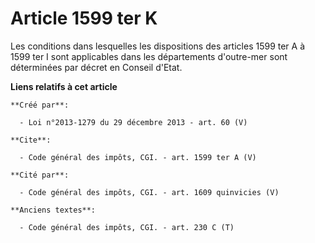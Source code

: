 # Article 1599 ter K

Les conditions dans lesquelles les dispositions des articles 1599 ter A à 1599 ter I sont applicables dans les départements
d'outre-mer sont déterminées par décret en Conseil d'Etat.

**Liens relatifs à cet article**

	**Créé par**:

	  - Loi n°2013-1279 du 29 décembre 2013 - art. 60 (V)

	**Cite**:

	  - Code général des impôts, CGI. - art. 1599 ter A (V)

	**Cité par**:

	  - Code général des impôts, CGI. - art. 1609 quinvicies (V)

	**Anciens textes**:

	  - Code général des impôts, CGI. - art. 230 C (T)
